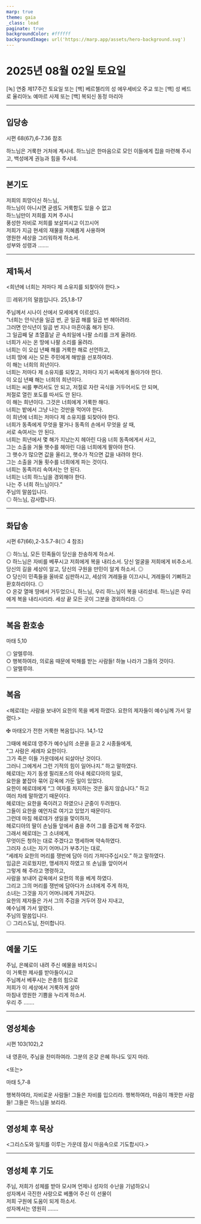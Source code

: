 ```yaml
---
marp: true
theme: gaia
_class: lead
paginate: true
backgroundColor: #ffffff
backgroundImage: url('https://marp.app/assets/hero-background.svg')
---
```


# 2025년 08월 02일 토요일

[녹] 연중 제17주간 토요일 또는 [백] 베르첼리의 성 에우세비오 주교 또는 [백] 성 베드로 율리아노 예마르 사제 또는 [백] 복되신 동정 마리아  




---

## 입당송

시편 68(67),6-7.36 참조

하느님은 거룩한 거처에 계시네. 하느님은 한마음으로 모인 이들에게 집을 마련해 주시고, 백성에게 권능과 힘을 주시네.  
  


---

## 본기도

저희의 희망이신 하느님,  
하느님이 아니시면 굳셈도 거룩함도 있을 수 없고  
하느님만이 저희를 지켜 주시니  
풍성한 자비로 저희를 보살피시고 이끄시어  
저희가 지금 현세의 재물을 지혜롭게 사용하며  
영원한 세상을 그리워하게 하소서.  
성부와 성령과 …….  
  


---

## 제1독서

<희년에 너희는 저마다 제 소유지를 되찾아야 한다.>

▥ 레위기의 말씀입니다. 25,1.8-17

주님께서 시나이 산에서 모세에게 이르셨다.  
“너희는 안식년을 일곱 번, 곧 일곱 해를 일곱 번 헤아려라.  
그러면 안식년이 일곱 번 지나 마흔아홉 해가 된다.  
그 일곱째 달 초열흘날 곧 속죄일에 나팔 소리를 크게 울려라.  
너희가 사는 온 땅에 나팔 소리를 울려라.  
너희는 이 오십 년째 해를 거룩한 해로 선언하고,  
너희 땅에 사는 모든 주민에게 해방을 선포하여라.  
이 해는 너희의 희년이다.  
너희는 저마다 제 소유지를 되찾고, 저마다 자기 씨족에게 돌아가야 한다.  
이 오십 년째 해는 너희의 희년이다.  
너희는 씨를 뿌려서도 안 되고, 저절로 자란 곡식을 거두어서도 안 되며,  
저절로 열린 포도를 따서도 안 된다.  
이 해는 희년이다. 그것은 너희에게 거룩한 해다.  
너희는 밭에서 그냥 나는 것만을 먹어야 한다.  
이 희년에 너희는 저마다 제 소유지를 되찾아야 한다.  
너희가 동족에게 무엇을 팔거나 동족의 손에서 무엇을 살 때,  
서로 속여서는 안 된다.  
너희는 희년에서 몇 해가 지났는지 헤아린 다음 너희 동족에게서 사고,  
그는 소출을 거둘 햇수를 헤아린 다음 너희에게 팔아야 한다.  
그 햇수가 많으면 값을 올리고, 햇수가 적으면 값을 내려야 한다.  
그는 소출을 거둘 횟수를 너희에게 파는 것이다.  
너희는 동족끼리 속여서는 안 된다.  
너희는 너희 하느님을 경외해야 한다.  
나는 주 너희 하느님이다.”  
주님의 말씀입니다.  
◎ 하느님, 감사합니다.  
  


---

## 화답송

시편 67(66),2-3.5.7-8(◎ 4 참조)

◎ 하느님, 모든 민족들이 당신을 찬송하게 하소서.  
○ 하느님은 자비를 베푸시고 저희에게 복을 내리소서. 당신 얼굴을 저희에게 비추소서. 당신의 길을 세상이 알고, 당신의 구원을 만민이 알게 하소서. ◎  
○ 당신이 민족들을 올바로 심판하시고, 세상의 겨레들을 이끄시니, 겨레들이 기뻐하고 환호하리이다. ◎  
○ 온갖 열매 땅에서 거두었으니, 하느님, 우리 하느님이 복을 내리셨네. 하느님은 우리에게 복을 내리시리라. 세상 끝 모든 곳이 그분을 경외하리라. ◎  
  


---

## 복음 환호송

마태 5,10

◎ 알렐루야.  
○ 행복하여라, 의로움 때문에 박해를 받는 사람들! 하늘 나라가 그들의 것이다.  
◎ 알렐루야.  
  


---

## 복음

<헤로데는 사람을 보내어 요한의 목을 베게 하였다. 요한의 제자들이 예수님께 가서 알렸다.>

✠ 마태오가 전한 거룩한 복음입니다. 14,1-12

그때에 헤로데 영주가 예수님의 소문을 듣고 2 시종들에게,  
“그 사람은 세례자 요한이다.  
그가 죽은 이들 가운데에서 되살아난 것이다.  
그러니 그에게서 그런 기적의 힘이 일어나지.” 하고 말하였다.  
헤로데는 자기 동생 필리포스의 아내 헤로디아의 일로,  
요한을 붙잡아 묶어 감옥에 가둔 일이 있었다.  
요한이 헤로데에게 “그 여자를 차지하는 것은 옳지 않습니다.” 하고  
여러 차례 말하였기 때문이다.  
헤로데는 요한을 죽이려고 하였으나 군중이 두려웠다.  
그들이 요한을 예언자로 여기고 있었기 때문이다.  
그런데 마침 헤로데가 생일을 맞이하자,  
헤로디아의 딸이 손님들 앞에서 춤을 추어 그를 즐겁게 해 주었다.  
그래서 헤로데는 그 소녀에게,  
무엇이든 청하는 대로 주겠다고 맹세하며 약속하였다.  
그러자 소녀는 자기 어머니가 부추기는 대로,  
“세례자 요한의 머리를 쟁반에 담아 이리 가져다주십시오.” 하고 말하였다.  
임금은 괴로웠지만, 맹세까지 하였고 또 손님들 앞이어서  
그렇게 해 주라고 명령하고,  
사람을 보내어 감옥에서 요한의 목을 베게 하였다.  
그리고 그의 머리를 쟁반에 담아다가 소녀에게 주게 하자,  
소녀는 그것을 자기 어머니에게 가져갔다.  
요한의 제자들은 가서 그의 주검을 거두어 장사 지내고,  
예수님께 가서 알렸다.  
주님의 말씀입니다.  
◎ 그리스도님, 찬미합니다.  
  


---

## 예물 기도

주님, 은혜로이 내려 주신 예물을 바치오니  
이 거룩한 제사를 받아들이시고  
주님께서 베푸시는 은총의 힘으로  
저희가 이 세상에서 거룩하게 살아  
마침내 영원한 기쁨을 누리게 하소서.  
우리 주 …….  
  


---

## 영성체송

시편 103(102),2

내 영혼아, 주님을 찬미하여라. 그분의 온갖 은혜 하나도 잊지 마라.  
  
<또는>  
  
마태 5,7-8  
  
행복하여라, 자비로운 사람들! 그들은 자비를 입으리라. 행복하여라, 마음이 깨끗한 사람들! 그들은 하느님을 보리라.  


---

## 영성체 후 묵상

<그리스도와 일치를 이루는 가운데 잠시 마음속으로 기도합시다.>  


---

## 영성체 후 기도

주님, 저희가 성체를 받아 모시며 언제나 성자의 수난을 기념하오니  
성자께서 극진한 사랑으로 베풀어 주신 이 선물이  
저희 구원에 도움이 되게 하소서.  
성자께서는 영원히 …….  
  


---